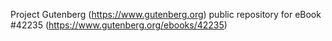 Project Gutenberg (https://www.gutenberg.org) public repository for eBook #42235 (https://www.gutenberg.org/ebooks/42235)
